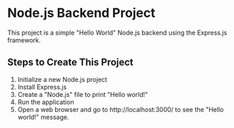 # Node.js Backend Project

This project is a simple "Hello World" Node.js backend using the Express.js framework.

## Steps to Create This Project

1. Initialize a new Node.js project
2. Install Express.js
3. Create a "Node.js" file to print "Hello world!"
4. Run the application
5. Open a web browser and go to http://localhost:3000/ to see the "Hello world!" message.
